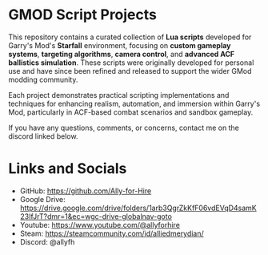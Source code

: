 # GMOD Script Projects

This repository contains a curated collection of **Lua scripts** developed for Garry's Mod's **Starfall** environment, focusing on **custom gameplay systems**, **targeting algorithms**, **camera control**, and **advanced ACF ballistics simulation**. These scripts were originally developed for personal use and have since been refined and released to support the wider GMod modding community.

Each project demonstrates practical scripting implementations and techniques for enhancing realism, automation, and immersion within Garry's Mod, particularly in ACF-based combat scenarios and sandbox gameplay.

If you have any questions, comments, or concerns, contact me on the discord linked below.

# Links and Socials
- GitHub: https://github.com/Ally-for-Hire
- Google Drive: https://drive.google.com/drive/folders/1arb3QgrZkKfF06vdEVqD4samK23IfJrT?dmr=1&ec=wgc-drive-globalnav-goto
- Youtube: https://www.youtube.com/@allyforhire
- Steam: https://steamcommunity.com/id/alliedmerydian/
- Discord: @allyfh
